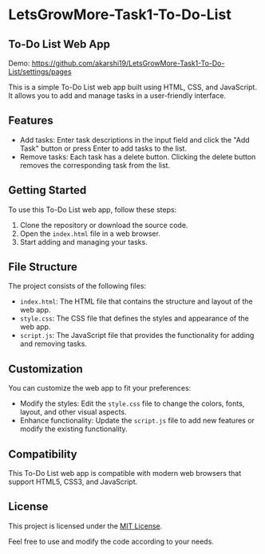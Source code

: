 # LetsGrowMore-Task1-To-Do-List
## To-Do List Web App
Demo: https://github.com/akarshi19/LetsGrowMore-Task1-To-Do-List/settings/pages     

This is a simple To-Do List web app built using HTML, CSS, and JavaScript. It allows you to add and manage tasks in a user-friendly interface.   

## Features   

- Add tasks: Enter task descriptions in the input field and click the "Add Task" button or press Enter to add tasks to the list.   
- Remove tasks: Each task has a delete button. Clicking the delete button removes the corresponding task from the list.   

## Getting Started   

To use this To-Do List web app, follow these steps:  

1. Clone the repository or download the source code.   
2. Open the `index.html` file in a web browser.   
3. Start adding and managing your tasks.   
   
## File Structure   
  
The project consists of the following files:    

- `index.html`: The HTML file that contains the structure and layout of the web app.   
- `style.css`: The CSS file that defines the styles and appearance of the web app.    
- `script.js`: The JavaScript file that provides the functionality for adding and removing tasks.    
   
## Customization    

You can customize the web app to fit your preferences:   

- Modify the styles: Edit the `style.css` file to change the colors, fonts, layout, and other visual aspects.   
- Enhance functionality: Update the `script.js` file to add new features or modify the existing functionality.    

## Compatibility    

This To-Do List web app is compatible with modern web browsers that support HTML5, CSS3, and JavaScript.   

## License   

This project is licensed under the [MIT License](LICENSE).   

Feel free to use and modify the code according to your needs.   


